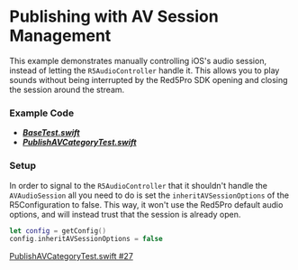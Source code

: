 # Publishing with AV Session Management

This example demonstrates manually controlling iOS's audio session, instead of letting the `R5AudioController` handle it. This allows you to play sounds without being interrupted by the Red5Pro SDK opening and closing the session around the stream.

### Example Code
- ***[BaseTest.swift](../BaseTest.swift)***
- ***[PublishAVCategoryTest.swift](PublishAVCategoryTest.swift)***

### Setup
In order to signal to the `R5AudioController` that it shouldn't handle the `AVAudioSession` all you need to do is set the `inheritAVSessionOptions` of the R5Configuration to false. This way, it won't use the Red5Pro default audio options, and will instead trust that the session is already open.


```Swift
let config = getConfig()
config.inheritAVSessionOptions = false
```

[PublishAVCategoryTest.swift #27](PublishAVCategoryTest.swift#L27)

